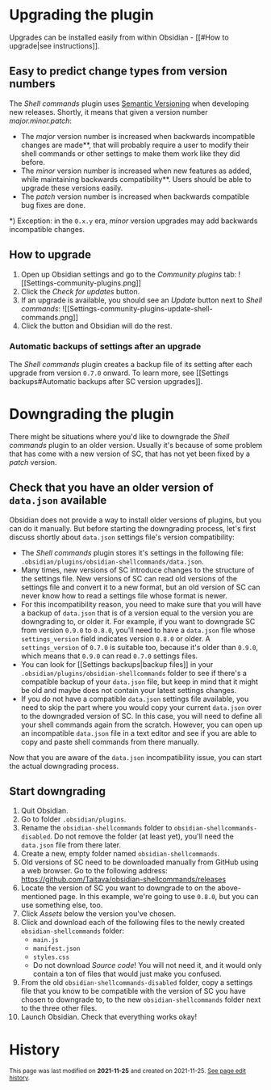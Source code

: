 # Upgrading the plugin
Upgrades can be installed easily from within Obsidian - [[#How to upgrade|see instructions]].

## Easy to predict change types from version numbers
The *Shell commands* plugin uses [Semantic Versioning](https://semver.org) when developing new releases. Shortly, it means that given a version number *major.minor.patch*:
- The *major* version number is increased when backwards incompatible changes are made\**, that will probably require a user to modify their shell commands or other settings to make them work like they did before.
- The *minor* version number is increased when new features as added, while maintaining backwards compatibility\**. Users should be able to upgrade these versions easily.
- The *patch* version number is increased when backwards compatible bug fixes are done.

\*) Exception: in the `0.x.y` era, _minor_ version upgrades may add backwards incompatible changes.

## How to upgrade
1. Open up Obsidian settings and go to the *Community plugins* tab:
	![[Settings-community-plugins.png]]
2. Click the *Check for updates* button.
3. If an upgrade is available, you should see an *Update* button next to *Shell commands*:
  ![[Settings-community-plugins-update-shell-commands.png]]
4. Click the button and Obsidian will do the rest.

### Automatic backups of settings after an upgrade
The *Shell commands* plugin creates a backup file of its setting after each upgrade from version `0.7.0` onward. To learn more, see [[Settings backups#Automatic backups after SC version upgrades]].

# Downgrading the plugin

There might be situations where you'd like to downgrade the *Shell commands* plugin to an older version. Usually it's because of some problem that has come with a new version of SC, that has not yet been fixed by a *patch* version.

## Check that you have an older version of `data.json` available
Obsidian does not provide a way to install older versions of plugins, but you can do it manually. But before starting the downgrading process, let's first discuss shortly about `data.json` settings file's version compatibility:
- The *Shell commands* plugin stores it's settings in the following file: `.obsidian/plugins/obsidian-shellcommands/data.json`.
- Many times, new versions of SC introduce changes to the structure of the settings file. New versions of SC can read old versions of the settings file and convert it to a new format, but an old version of SC can never know how to read a settings file whose format is newer.
- For this incompatibility reason, you need to make sure that you will have a backup of `data.json` that is of a version equal to the version you are downgrading to, or older it. For example, if you want to downgrade SC from version `0.9.0` to `0.8.0`, you'll need to have a `data.json` file whose `settings_version` field indicates version `0.8.0` or older. A `settings_version` of `0.7.0` is suitable too, because it's older than `0.9.0`, which means that `0.9.0` can read `0.7.0` settings files.
- You can look for [[Settings backups|backup files]] in your `.obsidian/plugins/obsidian-shellcommands` folder to see if there's a compatible backup of your `data.json` file, but keep in mind that it might be old and maybe does not contain your latest settings changes.
- If you do not have a compatible `data.json` settings file available, you need to skip the part where you would copy your current `data.json` over to the downgraded version of SC. In this case, you will need to define all your shell commands again from the scratch. However, you can open up an incompatible `data.json` file in a text editor and see if you are able to copy and paste shell commands from there manually.

Now that you are aware of the `data.json` incompatibility issue, you can start the actual downgrading process.

## Start downgrading
1. Quit Obsidian.
2. Go to folder `.obsidian/plugins`.
3. Rename the `obsidian-shellcommands` folder to `obsidian-shellcommands-disabled`. Do not remove the folder (at least yet), you'll need the `data.json` file from there later.
4. Create a new, empty folder named `obsidian-shellcommands`.
5. Old versions of SC need to be downloaded manually from GitHub using a web browser. Go to the following address: https://github.com/Taitava/obsidian-shellcommands/releases
6. Locate the version of SC you want to downgrade to on the above-mentioned page. In this example, we're going to use `0.8.0`, but you can use something else, too.
7. Click *Assets* below the version you've chosen.
8. Click and download each of the following files to the newly created `obsidian-shellcommands` folder:
	- `main.js`
	- `manifest.json`
	- `styles.css`
	- Do not download *Source code*! You will not need it, and it would only contain a ton of files that would just make you confused.
9. From the old `obsidian-shellcommands-disabled` folder, copy a settings file that you know to be compatible with the version of SC you have chosen to downgrade to, to the new `obsidian-shellcommands` folder next to the three other files.
10. Launch Obsidian. Check that everything works okay!

# History
<small>This page was last modified on <strong>2021-11-25</strong> and created on 2021-11-25. <a href="https://github.com/Taitava/obsidian-shellcommands-documentation/commits/main/./Upgrading%20%28and%20downgrading%29.md">See page edit history</a>.</small>
